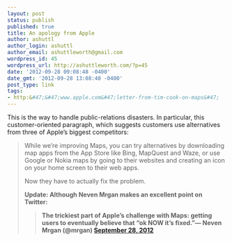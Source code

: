```yaml
---
layout: post
status: publish
published: true
title: An apology from Apple
author: ashuttl
author_login: ashuttl
author_email: ashuttleworth@gmail.com
wordpress_id: 45
wordpress_url: http://ashuttleworth.com/?p=45
date: '2012-09-28 09:08:48 -0400'
date_gmt: '2012-09-28 13:08:48 -0400'
post_type: link
tags:
- http:&#47;&#47;www.apple.com&#47;letter-from-tim-cook-on-maps&#47;
---
```

<p>This is the way to handle public-relations disasters. In particular, this customer-oriented paragraph, which suggests customers use alternatives from three of Apple&rsquo;s biggest competitors:</p>
<blockquote>
<p>While we&rsquo;re improving Maps, you can try alternatives by downloading map apps from the App Store like Bing, MapQuest and Waze, or use Google or Nokia maps by going to their websites and creating an icon on your home screen to their web apps.<br />
</p>
<p>Now they have to actually fix the problem.</p>
<p><strong>Update: Although Neven Mrgan makes an excellent point on Twitter:</p>
<blockquote class="twitter-tweet"><p>The trickiest part of Apple&#8217;s challenge with Maps: getting users to eventually believe that &#8220;ok NOW it&#8217;s fixed.&#8221;&mdash; Neven Mrgan (@mrgan) <a href="https:&#47;&#47;twitter.com&#47;mrgan&#47;status&#47;251690961728585729" data-datetime="2012-09-28T14:32:56+00:00">September 28, 2012<br />
<script src="http:&#47;&#47;platform.twitter.com&#47;widgets.js" charset="utf-8"></p>
